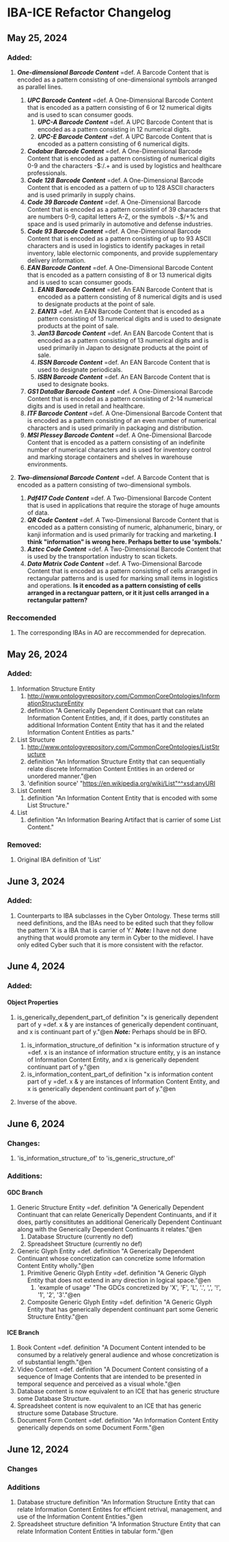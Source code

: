 # IBA-ICE Refactor Changelog

## May 25, 2024

### Added:
1. ***One-dimensional Barcode Content*** =def. A Barcode Content that is encoded as a pattern consisting of one-dimensional symbols arranged as parallel lines.
   1. ***UPC Barcode Content*** =def. A One-Dimensional Barcode Content that is encoded as a pattern consisting of 6 or 12 numerical digits and is used to scan consumer goods.
      1. ***UPC-A Barcode Content*** =def. A UPC Barcode Content that is encoded as a pattern consisting in 12 numerical digits.
      2. ***UPC-E Barcode Content*** =def. A UPC Barcode Content that is encoded as a pattern consisting of 6 numerical digits.
   2. ***Codabar Barcode Content*** =def. A One-Dimensional Barcode Content that is encoded as a pattern consisting of numerical digits 0-9 and the characters -$:/.+ and is used by logistics and healthcare professionals.
   3. ***Code 128 Barcode Content*** =def. A One-Dimensional Barcode Content that is encoded as a pattern of up to 128 ASCII characters and is used primarily in supply chains.
   4.  ***Code 39 Barcode Content*** =def. A One-Dimensional Barcode Content that is encoded as a pattern consistinf of 39 characters that are numbers 0-9, capital letters A-Z, or the symbols -.$/+% and space and is used primarily in automotive and defense industries.
   5.   ***Code 93 Barcode Content*** =def. A One-Dimensional Barcode Content that is encoded as a pattern consisting of up to 93 ASCII characters and is used in logistics to identify packages in retail inventory, lable electornic components, and provide supplementary delivery information.
   6.  ***EAN Barcode Content*** =def. A One-Dimensional Barcode Content that is encoded as a pattern consisting of 8 or 13 numerical digits and is used to scan consumer goods.
         1.   ***EAN8 Barcode Content*** =def. An EAN Barcode Content that is encoded as a pattern consisting of 8 numerical digits and is used to designate products at the point of sale.
         2.  ***EAN13*** =def. An EAN Barcode Content that is encoded as a pattern consisting of 13 numerical digits and is used to designate products at the point of sale.
         3.  ***Jan13 Barcode Content*** =def. An EAN Barcode Content that is encoded as a pattern consisting of 13 numerical digits and is used primarily in Japan to designate products at the point of sale.
         4.   ***ISSN Barcode Content*** =def. An EAN Barcode Content that is used to designate periodicals.
         5.   ***ISBN Barcode Content*** =def. An EAN Barcode Content that is used to designate books.
   7.   ***GS1 DataBar Barcode Content*** =def. A One-Dimensional Barcode Content that is encoded as a pattern consisting of 2-14 numerical digits and is used in retail and healthcare.
   8.   ***ITF Barcode Content*** =def. A One-Dimensional Barcode Content that is encoded as a pattern consisting of an even number of numerical characters and is used primarily in packaging and distribution.
   9. ***MSI Plessey Barcode Content*** =def. A One-Dimensional Barcode Content that is encoded as a pattern consisting of an indefinite number of numerical characters and is used for inventory control and marking storage containers and shelves in warehouse environments.

2. ***Two-dimensional Barcode Content*** =def. A Barcode Content that is encoded as a pattern consisting of two-dimensional symbols.
   1. ***Pdf417 Code Content*** =def. A Two-Dimensional Barcode Content that is used in applications that require the storage of huge amounts of data.
   2. ***QR Code Content*** =def. A Two-Dimensional Barcode Content that is encoded as a pattern consisting of numeric, alphanumeric, binary, or kanji information and is used primarily for tracking and marketing. **I think "information" is wrong here. Perhaps better to use 'symbols.'**
   3.  ***Aztec Code Content*** =def. A Two-Dimensional Barcode Content that is used by the transportation industry to scan tickets.
   4.  ***Data Matrix Code Content*** =def. A Two-Dimensional Barcode Content that is encoded as a pattern consisting of cells arranged in rectangular patterns and is used for marking small items in logistics and operations. **Is it encoded as a pattern consisting of cells arranged in a rectanguar pattern, or it it just cells arranged in a rectangular pattern?**

### Reccomended
1. The corresponding IBAs in AO are reccommended for deprecation.

## May 26, 2024

### Added:

1. Information Structure Entity
   1. http://www.ontologyrepository.com/CommonCoreOntologies/InformationStructureEntity
   2. definition "A Generically Dependent Continuant that can relate Information Content Entities, and, if it does, partly constitutes an additional Information Content Entity that has it and the related Information Content Entities as parts."
2. List Structure
   1. http://www.ontologyrepository.com/CommonCoreOntologies/ListStructure
   2. definition "An Information Structure Entity that can sequentially relate discrete Information Content Entities in an ordered or unordered manner."@en
   3. 'definition source' "https://en.wikipedia.org/wiki/List"^^xsd:anyURI
3. List Content
   1. definition "An Information Content Entity that is encoded with some List Structure."
4. List
   1. definition "An Information Bearing Artifact that is carrier of some List Content."
  
### Removed:
1. Original IBA definition of 'List'

## June 3, 2024

### Added:

1. Counterparts to IBA subclasses in the Cyber Ontology. These terms still need definitions, and the IBAs need to be edited such that they follow the pattern 'X is a IBA that is carrier of Y.' _**Note:**_ I have not done anything that would promote any term in Cyber to the midlevel. I have only edited Cyber such that it is more consistent with the refactor.

## June 4, 2024

### Added:

#### Object Properties

1. is_generically_dependent_part_of definition "x is generically dependent part of y =def. x & y are instances of generically dependent continuant, and x is continuant part of y."@en **_Note:_** Perhaps should be in BFO.
   1. is_information_structure_of definition "x is information structure of y =def. x is an instance of information structure entity, y is an instance of Information Content Entity, and x is generically dependent continuant part of y."@en
   2. is_information_content_part_of definition "x is information content part of y =def. x & y are instances of Information Content Entity, and x is generically dependent continuant part of y."@en
  
2. Inverse of the above.

## June 6, 2024

### Changes:

1. 'is_information_structure_of' to 'is_generic_structure_of'

### Additions:

#### GDC Branch

1. Generic Structure Entity =def. definition "A Generically Dependent Continuant that can relate Generically Dependent Continuants, and if it does, partly consititutes an additional Generically Dependent Continuant along with the Generically Dependent Continuants it relates."@en
   1. Database Structure (currently no def)
   2. Spreadsheet Structure (currently no def)
3. Generic Glyph Entity =def. definition "A Generically Dependent Continuant whose concretization can concretize some Information Content Entity wholly."@en
   1. Primitive Generic Glyph Entity =def. definition "A Generic Glyph Entity that does not extend in any direction in logical space."@en
      1. 'example of usage' "The GDCs concretized by 'X', 'F', 'L', '.', ',', '!', '1', '2', '3'."@en
   3. Composite Generic Glyph Entity =def. definition "A Generic Glyph Entity that has generically dependent continuant part some Generic Structure Entity."@en

#### ICE Branch

1. Book Content =def. definition "A Document Content intended to be consumed by a relatively general audience and whose concretization is of substantial length."@en
2. Video Content =def. definition "A Document Content consisting of a sequence of Image Contents that are intended to be presented in temporal sequence and perceived as a visual whole."@en
3. Database content is now equivalent to an ICE that has generic structure some Database Structure.
4. Spreadsheet content is now equivalent to an ICE that has generic structure some Database Structure.
5. Document Form Content =def. definition "An Information Content Entity generically depends on some Document Form."@en


## June 12, 2024

### Changes

### Additions

1. Database structure definition "An Information Structure Entity that can relate Information Content Entites for efficient retrival, management, and use of the Information Content Entities."@en
2. Spreadsheet structure definition "A Information Structure Entity that can relate Information Content Entities in tabular form."@en
